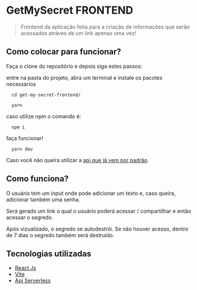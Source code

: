 # GetMySecret FRONTEND

> Frontend da aplicação feita para a criação de informações que serão acessadas atráves de um link apenas uma vez!

## Como colocar para funcionar?

Faça o clone do repositório e depois siga estes passos:

entre na pasta do projeto, abra um terminal e instale os pacotes necessários
```
  cd get-my-secret-frontend/

  yarn
```
 caso utilize npm o comando é:
```
  npm i
```

faça funcionar!
```
  yarn dev
```

Caso você não queira utilizar a [api que já vem por padrão](https://github.com/kauelima21/get-my-secret-backend).

## Como funciona?

O usuário tem um input onde pode adicionar um texto e, caso queira, adicionar também uma senha.

Será gerado um link o  qual o usuário poderá acessar / compartilhar e então acessar o segredo.

Após vizualizado, o segredo se autodestrói. Se não houver acesso, dentro de 7 dias o segredo também será destruído.

## Tecnologias utilizadas

- [React Js](https://pt-br.reactjs.org/)
- [Vite](https://vitejs.dev/)
- [Api Serverless](https://github.com/kauelima21/get-my-secret-backend)
